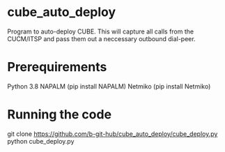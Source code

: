 # cube_auto_deploy
Program to auto-deploy CUBE. This will capture all calls from the CUCM/ITSP and pass them out a neccessary outbound dial-peer.

# Prerequirements
Python 3.8
NAPALM (pip install NAPALM)
Netmiko (pip install Netmiko)

# Running the code
git clone https://github.com/b-git-hub/cube_auto_deploy/cube_deploy.py
python cube_deploy.py
